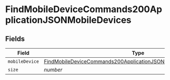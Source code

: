 # FindMobileDeviceCommands200ApplicationJSONMobileDevices


## Fields

| Field                                                                                                                                                                 | Type                                                                                                                                                                  | Required                                                                                                                                                              | Description                                                                                                                                                           | Example                                                                                                                                                               |
| --------------------------------------------------------------------------------------------------------------------------------------------------------------------- | --------------------------------------------------------------------------------------------------------------------------------------------------------------------- | --------------------------------------------------------------------------------------------------------------------------------------------------------------------- | --------------------------------------------------------------------------------------------------------------------------------------------------------------------- | --------------------------------------------------------------------------------------------------------------------------------------------------------------------- |
| `mobileDevice`                                                                                                                                                        | [FindMobileDeviceCommands200ApplicationJSONMobileDevicesMobileDevice](../../models/operations/findmobiledevicecommands200applicationjsonmobiledevicesmobiledevice.md) | :heavy_minus_sign:                                                                                                                                                    | N/A                                                                                                                                                                   |                                                                                                                                                                       |
| `size`                                                                                                                                                                | *number*                                                                                                                                                              | :heavy_minus_sign:                                                                                                                                                    | N/A                                                                                                                                                                   | 1                                                                                                                                                                     |